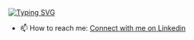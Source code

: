 <p align="center">
      <img src="assets/divyanshi.png" alt="Image" width="662px" height="00px" />
</p>

[![Typing SVG](https://readme-typing-svg.demolab.com?font=Akronim&size=30&pause=1000&color=E6431D&center=true&vCenter=true&random=false&width=980&height=70&lines=5%2B+years+of+work+experience;Teacher+and+Speaker;Frontend+web+and+app+developer;Web+Accessibility;React%2C+Typescript%2C+Next+and+JavaScript+enthusiastic)](https://git.io/typing-svg)

- 📫 How to reach me: [Connect with me on Linkedin](https://www.linkedin.com/in/divya5rastogi/)

<!--
**Divya-5/divyanshirastogi** is a ✨ _special_ ✨ repository because its `README.md` (this file) appears on your GitHub profile.

Here are some ideas to get you started:

- 🔭 I’m currently working on ...
- 🌱 I’m currently learning ...
- 👯 I’m looking to collaborate on ...
- 🤔 I’m looking for help with ...
- 💬 Ask me about ...
- 📫 How to reach me: ...
- 😄 Pronouns: ...
- ⚡ Fun fact: ...
-->
